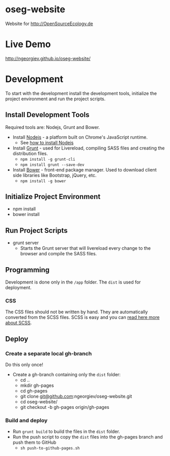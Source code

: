 oseg-website
============

Website for http://OpenSourceEcology.de

# Live Demo
http://ngeorgiev.github.io/oseg-website/

# Development

To start with the development install the development tools, initialize the project environment and run the project scripts.

## Install Development Tools
Required tools are: Nodejs, Grunt and Bower.

* Install [Nodejs](http://nodejs.org/) - a platform built on Chrome's JavaScript runtime.
   * See [how to install Nodejs](http://howtonode.org/how-to-install-nodejs)
* Install [Grunt]() - used for Livereload, compiling SASS files and creating the distribution files.
    * ```npm install -g grunt-cli```
    * ```npm install grunt --save-dev```
* Install [Bower](http://bower.io/) - front-end package manager. Used to download client side libraries like Bootstrap, jQuery, etc.
    * ```npm install -g bower```

## Initialize Project Environment

* npm install
* bower install

## Run Project Scripts

* grunt server
    * Starts the Grunt server that will livereload every change to the browser and compile the SASS files.


## Programming
Development is done only in the ```/app``` folder. The ```dist``` is used for deployment.

### CSS
The CSS files should not be written by hand. They are automatically converted from the SCSS files. SCSS is easy and you can [read here more about SCSS](http://sass-lang.com/guide).


## Deploy

### Create a separate local gh-branch
Do this only once!
* Create a gh-branch containing only the ```dist``` folder:
    * cd ..
    * mkdir gh-pages
    * cd gh-pages
    * git clone git@github.com:ngeorgiev/oseg-website.git
    * cd oseg-website/
    * git checkout -b gh-pages origin/gh-pages

### Build and deploy
* Run ```grunt build``` to build the files in the ```dist``` folder.
* Run the push script to copy the ```dist``` files into the gh-pages branch and push them to GitHub
    * ```sh push-to-github-pages.sh```

